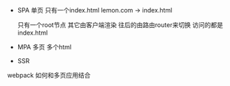 - SPA
    单页 只有一个index.html
    lemon.com  -> index.html  <div id="root"></div>只有一个root节点 其它由客户端渲染
    往后的由路由router来切换 访问的都是index.html


- MPA
    多页 多个html

- SSR


webpack 如何和多页应用结合

